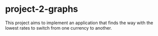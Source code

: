 # project-2-graphs
This project aims to implement an application that finds the way with the lowest rates to switch from one currency to another.
